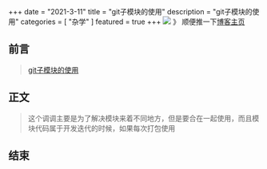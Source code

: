+++
date = "2021-3-11"
title = "git子模块的使用"
description = "git子模块的使用"
categories = [
    "杂学"
]
featured = true
+++
![](https://gitee.com/lalalaxiaowifi/pictures/raw/master/image/%E6%97%A5%E5%B8%B8%E6%90%AC%E7%A0%96%E5%A4%B4.png)
》 顺便推一下[博客主页](http://lalalaxiaowifi.gitee.io/pictures/)
## 前言
> [git子模块的使用](https://git-scm.com/book/zh/v2/Git-%E5%B7%A5%E5%85%B7-%E5%AD%90%E6%A8%A1%E5%9D%97)
## 正文
> 这个调调主要是为了解决模块来着不同地方，但是要合在一起使用，而且模块代码属于开发迭代的时候，如果每次打包使用
## 结束



